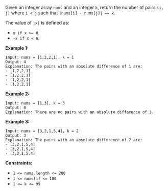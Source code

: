 Given an integer array `nums` and an integer `k`, return the number of pairs `(i, j)` where `i < j` such that `|nums[i] - nums[j]| == k`.

The value of `|x|` is defined as:

- `x if x >= 0`.
- `-x if x < 0`.

**Example 1:**

```
Input: nums = [1,2,2,1], k = 1
Output: 4
Explanation: The pairs with an absolute difference of 1 are:
- [1,2,2,1]
- [1,2,2,1]
- [1,2,2,1]
- [1,2,2,1]
```

**Example 2:**

```
Input: nums = [1,3], k = 3
Output: 0
Explanation: There are no pairs with an absolute difference of 3.
```

**Example 3:**

```
Input: nums = [3,2,1,5,4], k = 2
Output: 3
Explanation: The pairs with an absolute difference of 2 are:
- [3,2,1,5,4]
- [3,2,1,5,4]
- [3,2,1,5,4]
```

**Constraints:**

- `1 <= nums.length <= 200`
- `1 <= nums[i] <= 100`
- `1 <= k <= 99`
